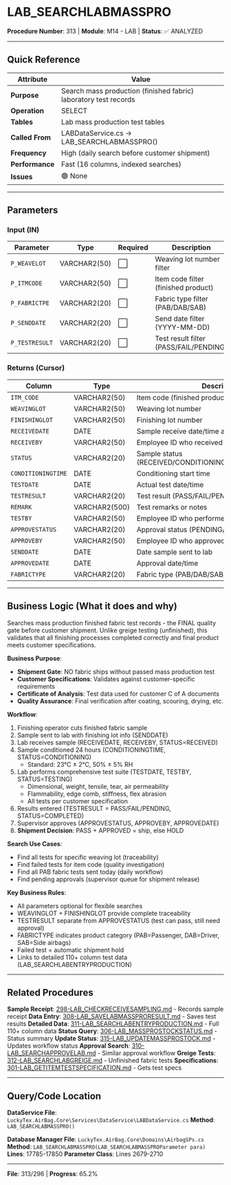 # LAB_SEARCHLABMASSPRO

**Procedure Number**: 313 | **Module**: M14 - LAB | **Status**: ✅ ANALYZED

---

## Quick Reference

| Attribute | Value |
|-----------|-------|
| **Purpose** | Search mass production (finished fabric) laboratory test records |
| **Operation** | SELECT |
| **Tables** | Lab mass production test tables |
| **Called From** | LABDataService.cs → LAB_SEARCHLABMASSPRO() |
| **Frequency** | High (daily search before customer shipment) |
| **Performance** | Fast (16 columns, indexed searches) |
| **Issues** | 🟢 None |

---

## Parameters

### Input (IN)

| Parameter | Type | Required | Description |
|-----------|------|----------|-------------|
| `P_WEAVELOT` | VARCHAR2(50) | ⬜ | Weaving lot number filter |
| `P_ITMCODE` | VARCHAR2(50) | ⬜ | Item code filter (finished product) |
| `P_FABRICTPE` | VARCHAR2(20) | ⬜ | Fabric type filter (PAB/DAB/SAB) |
| `P_SENDDATE` | VARCHAR2(20) | ⬜ | Send date filter (YYYY-MM-DD) |
| `P_TESTRESULT` | VARCHAR2(20) | ⬜ | Test result filter (PASS/FAIL/PENDING) |

### Returns (Cursor)

| Column | Type | Description |
|--------|------|-------------|
| `ITM_CODE` | VARCHAR2(50) | Item code (finished product) |
| `WEAVINGLOT` | VARCHAR2(50) | Weaving lot number |
| `FINISHINGLOT` | VARCHAR2(50) | Finishing lot number |
| `RECEIVEDATE` | DATE | Sample receive date/time at lab |
| `RECEIVEBY` | VARCHAR2(50) | Employee ID who received sample |
| `STATUS` | VARCHAR2(20) | Sample status (RECEIVED/CONDITIONING/TESTING/COMPLETED) |
| `CONDITIONINGTIME` | DATE | Conditioning start time |
| `TESTDATE` | DATE | Actual test date/time |
| `TESTRESULT` | VARCHAR2(20) | Test result (PASS/FAIL/PENDING) |
| `REMARK` | VARCHAR2(500) | Test remarks or notes |
| `TESTBY` | VARCHAR2(50) | Employee ID who performed test |
| `APPROVESTATUS` | VARCHAR2(20) | Approval status (PENDING/APPROVED/REJECTED) |
| `APPROVEBY` | VARCHAR2(50) | Employee ID who approved/rejected |
| `SENDDATE` | DATE | Date sample sent to lab |
| `APPROVEDATE` | DATE | Approval date/time |
| `FABRICTYPE` | VARCHAR2(20) | Fabric type (PAB/DAB/SAB/etc) |

---

## Business Logic (What it does and why)

Searches mass production finished fabric test records - the FINAL quality gate before customer shipment. Unlike greige testing (unfinished), this validates that all finishing processes completed correctly and final product meets customer specifications.

**Business Purpose**:
- **Shipment Gate**: NO fabric ships without passed mass production test
- **Customer Specifications**: Validates against customer-specific requirements
- **Certificate of Analysis**: Test data used for customer C of A documents
- **Quality Assurance**: Final verification after coating, scouring, drying, etc.

**Workflow**:
1. Finishing operator cuts finished fabric sample
2. Sample sent to lab with finishing lot info (SENDDATE)
3. Lab receives sample (RECEIVEDATE, RECEIVEBY, STATUS=RECEIVED)
4. Sample conditioned 24 hours (CONDITIONINGTIME, STATUS=CONDITIONING)
   - Standard: 23°C ± 2°C, 50% ± 5% RH
5. Lab performs comprehensive test suite (TESTDATE, TESTBY, STATUS=TESTING)
   - Dimensional, weight, tensile, tear, air permeability
   - Flammability, edge comb, stiffness, flex abrasion
   - All tests per customer specification
6. Results entered (TESTRESULT = PASS/FAIL/PENDING, STATUS=COMPLETED)
7. Supervisor approves (APPROVESTATUS, APPROVEBY, APPROVEDATE)
8. **Shipment Decision**: PASS + APPROVED = ship, else HOLD

**Search Use Cases**:
- Find all tests for specific weaving lot (traceability)
- Find failed tests for item code (quality investigation)
- Find all PAB fabric tests sent today (daily workflow)
- Find pending approvals (supervisor queue for shipment release)

**Key Business Rules**:
- All parameters optional for flexible searches
- WEAVINGLOT + FINISHINGLOT provide complete traceability
- TESTRESULT separate from APPROVESTATUS (test can pass, still need approval)
- FABRICTYPE indicates product category (PAB=Passenger, DAB=Driver, SAB=Side airbags)
- Failed test = automatic shipment hold
- Links to detailed 110+ column test data (LAB_SEARCHLABENTRYPRODUCTION)

---

## Related Procedures

**Sample Receipt**: [298-LAB_CHECKRECEIVESAMPLING.md](./298-LAB_CHECKRECEIVESAMPLING.md) - Records sample receipt
**Data Entry**: [308-LAB_SAVELABMASSPRORESULT.md](./308-LAB_SAVELABMASSPRORESULT.md) - Saves test results
**Detailed Data**: [311-LAB_SEARCHLABENTRYPRODUCTION.md](./311-LAB_SEARCHLABENTRYPRODUCTION.md) - Full 110+ column data
**Status Query**: [306-LAB_MASSPROSTOCKSTATUS.md](./306-LAB_MASSPROSTOCKSTATUS.md) - Status summary
**Update Status**: [315-LAB_UPDATEMASSPROSTOCK.md](./315-LAB_UPDATEMASSPROSTOCK.md) - Updates workflow status
**Approval Search**: [310-LAB_SEARCHAPPROVELAB.md](./310-LAB_SEARCHAPPROVELAB.md) - Similar approval workflow
**Greige Tests**: [312-LAB_SEARCHLABGREIGE.md](./312-LAB_SEARCHLABGREIGE.md) - Unfinished fabric tests
**Specifications**: [301-LAB_GETITEMTESTSPECIFICATION.md](./301-LAB_GETITEMTESTSPECIFICATION.md) - Gets test specs

---

## Query/Code Location

**DataService File**: `LuckyTex.AirBag.Core\Services\DataService\LABDataService.cs`
**Method**: `LAB_SEARCHLABMASSPRO()`

**Database Manager File**: `LuckyTex.AirBag.Core\Domains\AirbagSPs.cs`
**Method**: `LAB_SEARCHLABMASSPRO(LAB_SEARCHLABMASSPROParameter para)`
**Lines**: 17785-17850
**Parameter Class**: Lines 2679-2710

---

**File**: 313/296 | **Progress**: 65.2%
